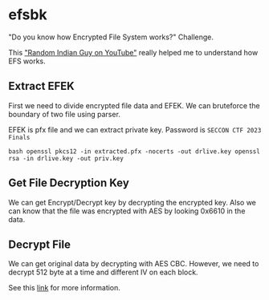 # efsbk

"Do you know how Encrypted File System works?" Challenge.

This ["Random Indian Guy on YouTube"](https://www.youtube.com/playlist?list=PLmW31MWCFahVkyC58bNG0ipJkovjPk-kC) really helped me to understand how EFS works.

## Extract EFEK

First we need to divide encrypted file data and EFEK. We can bruteforce the
boundary of two file using parser.

EFEK is pfx file and we can extract private key. Password is `SECCON CTF 2023 Finals`

`bash
openssl pkcs12 -in extracted.pfx -nocerts -out drlive.key
openssl rsa -in drlive.key -out priv.key
`

## Get File Decryption Key

We can get Encrypt/Decrypt key by decrypting the encrypted key. Also we can know
that the file was encrypted with AES by looking 0x6610 in the data.

## Decrypt File

We can get original data by decrypting with AES CBC. However, we need to decrypt
512 byte at a time and different IV on each block.

See this [link](https://diyinfosec.medium.com/symmetric-key-usage-in-efs-81924bee27ab) for more information.
